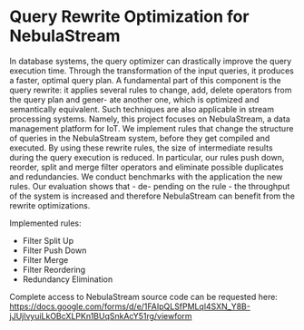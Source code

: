 # Query Rewrite Optimization for NebulaStream

In database systems, the query optimizer can drastically improve the query execution time. Through the transformation of the input queries, it produces a faster, optimal query plan. A fundamental part of this component is the query rewrite: it applies several rules to change, add, delete operators from the query plan and gener-
ate another one, which is optimized and semantically equivalent. Such techniques are also applicable in stream processing systems. Namely, this project focuses on NebulaStream, a data management platform for IoT. We implement rules that change the structure of queries in the NebulaStream system, before they get compiled and executed. By using these rewrite rules, the size of intermediate results during the query execution is reduced. In particular, our rules push down, reorder, split and merge filter operators and eliminate possible duplicates and redundancies. We conduct benchmarks with the application the new rules. Our evaluation shows that - de-
pending on the rule - the throughput of the system is increased and therefore NebulaStream can benefit from the rewrite optimizations.

Implemented rules:
- Filter Split Up
- Filter Push Down
- Filter Merge
- Filter Reordering
- Redundancy Elimination

Complete access to NebulaStream source code can be requested here: https://docs.google.com/forms/d/e/1FAIpQLSfPMLql4SXN_Y8B-jJUjlvyuiLkOBcXLPKn1BUqSnkAcY51rg/viewform

